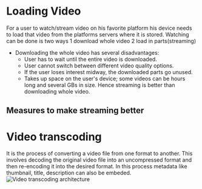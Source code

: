# Loading Video
For a user to watch/stream video on his favorite platform his device needs to load that video from the platforms servers where it is stored.
Watching can be done is two ways
1 download whole video
2 load in parts(streaming)

- Downloading the whole video has several disadvantages:
  - User has to wait until the entire video is downloaded.
  - User cannot switch between different video quality options.
  - If the user loses interest midway, the downloaded parts go unused.
  - Takes up space on the user's device; some videos can be hours long and several GBs in size.
Hence streaming is better than downloading whole video.

## Measures to make streaming better
# Video transcoding
<!-- cisco code -->
<!-- https://github.com/cisco/openh264?tab=readme-ov-file -->

It is the process of converting a video file from one format to another. This involves decoding the original video file into an uncompressed format and then re-encoding it into the desired format. In this process metadata like thumbnail, title, description can also be embeded. 
![Video transcoding architecture](https://www.researchgate.net/publication/257879554/figure/fig2/AS:267897603883015@1440883174034/Architecture-of-video-transcoding.png)

